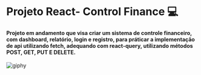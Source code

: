 # Projeto React- Control Finance 💻



#### Projeto em andamento que visa criar um sistema de controle financeiro, com dashboard, relatório, login e registro,  para práticar a implementação de api utilizando fetch, adequando com react-query, utilizando métodos POST, GET, PUT E DELETE.



![giphy](https://github.com/DannyCMMarques/Control-Finance-React/assets/147952313/af187c7d-5e69-4eeb-99a5-ce32096ceda3)

